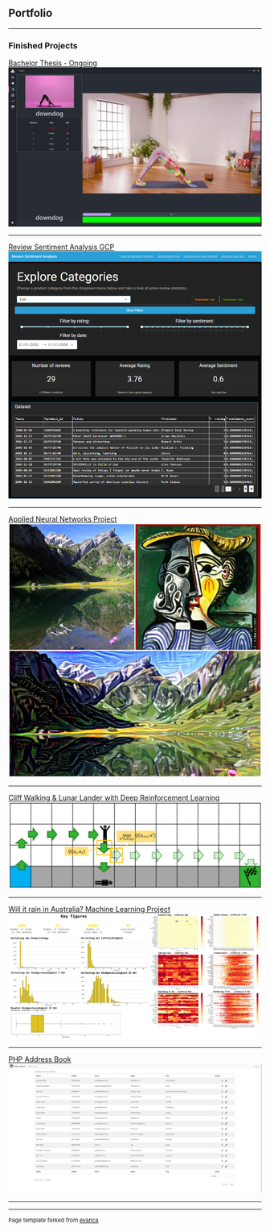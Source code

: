 ## Portfolio

---

<!--- ### Ongoing Projects --->


### Finished Projects

[Bachelor Thesis - Ongoing](/pdf/BA_Yoga-AI_Seliner-Koller.pdf)
<img src="images/training_preview.png?raw=true"/>

---
[Review Sentiment Analysis GCP](https://alkolhar.github.io/InI-CC/)
<img src="images/cc-landingpage.jpg?raw=true"/>

---
[Applied Neural Networks Project](https://alkolhar.github.io/M_ANN/)
<img src="images/ann_style-transfer.jpg?raw=true"/>

---
[Cliff Walking & Lunar Lander with Deep Reinforcement Learning](https://alkolhar.github.io/M_DRL/)
<img src="images/cliff_walking.png?raw=true"/>

---
[Will it rain in Australia? Machine Learning Project](/notebooks/ml-project/rain-in-australia.html)
<img src="images/ml-projekt.png?raw=true"/>

--- 
[PHP Address Book](https://alkolhar.github.io/M_Web/)
<img src="images/php-addressbook.png?raw=true"/>

---
<!--
### Other Projects

- [Project 1 Title](http://example.com/)
- [Project 2 Title](http://example.com/)
- [Project 3 Title](http://example.com/)
- [Project 4 Title](http://example.com/)
- [Project 5 Title](http://example.com/)

---
-->



---
<p style="font-size:11px">Page template forked from <a href="https://github.com/evanca/quick-portfolio">evanca</a></p>
<!-- Remove above link if you don't want to attibute -->
